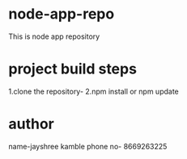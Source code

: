 # node-app-repo
This is node app repository

# project build steps
1.clone the repository-<repo-url>
2.npm install or npm update

# author
name-jayshree kamble
phone no- 8669263225